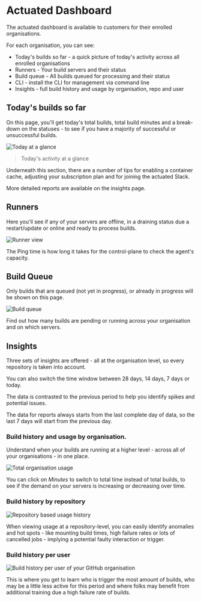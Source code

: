 # Actuated Dashboard

The actuated dashboard is available to customers for their enrolled organisations.

For each organisation, you can see:

* Today's builds so far - a quick picture of today's activity across all enrolled organisations
* Runners - Your build servers and their status
* Build queue - All builds queued for processing and their status
* CLI - install the CLI for management via command line
* Insights - full build history and usage by organisation, repo and user

## Today's builds so far

On this page, you'll get today's total builds, total build minutes and a break-down on the statuses - to see if you have a majority of successful or unsuccessful builds.

![Today at a glance](/images/today-glance.png)
> Today's activity at a glance

Underneath this section, there are a number of tips for enabling a container cache, adjusting your subscription plan and for joining the actuated Slack.

More detailed reports are available on the insights page.

## Runners

Here you'll see if any of your servers are offline, in a draining status due a restart/update or online and ready to process builds.

![Runner view](/images/dashboard/runners.png)

The Ping time is how long it takes for the control-plane to check the agent's capacity.

## Build Queue

Only builds that are queued (not yet in progress), or already in progress will be shown on this page.

![Build queue](/images/dashboard/build-queue.png)

Find out how many builds are pending or running across your organisation and on which servers.

## Insights

Three sets of insights are offered - all at the organisation level, so every repository is taken into account.

You can also switch the time window between 28 days, 14 days, 7 days or today.

The data is contrasted to the previous period to help you identify spikes and potential issues.

The data for reports always starts from the last complete day of data, so the last 7 days will start from the previous day.

### Build history and usage by organisation.

Understand when your builds are running at a higher level - across all of your organisations - in one place.

![Total organisation usage](/images/dashboard/org-usage.png)

You can click on *Minutes* to switch to total time instead of total builds, to see if the demand on your servers is increasing or decreasing over time.

### Build history by repository

![Repository based usage history](/images/dashboard/repo-usage.png)

When viewing usage at a repository-level, you can easily identify anomalies and hot spots - like mounting build times, high failure rates or lots of cancelled jobs - implying a potential faulty interaction or trigger.

### Build history per user

![Build history per user of your GitHub organisation](/images/dashboard/user-usage.png)

This is where you get to learn who is trigger the most amount of builds, who may be a little less active for this period and where folks may benefit from additional training due a high failure rate of builds.
